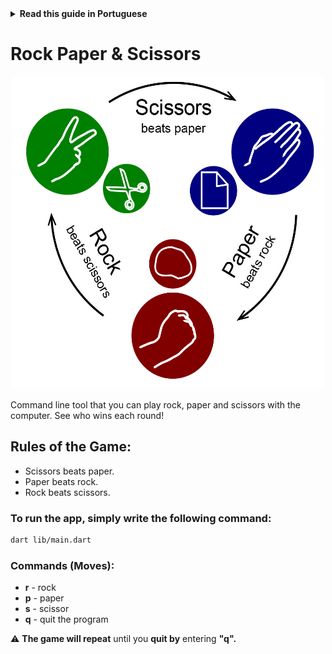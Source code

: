 <details>
<summary>
<strong> Read this guide in Portuguese </strong>
</summary>
    <ul>
        <li><a href="./README-PT-BR.md"> Português</a></li>
    </ul>

</details>

# Rock Paper & Scissors

<p align="center"><img src="./media/rock-paper-scissors.jpg" width="500px" height="500px"></p>

Command line tool that you can play rock, paper and scissors with the computer. See who wins each round!

## Rules of the Game:

- Scissors beats paper.
- Paper beats rock.
- Rock beats scissors.

### To run the app, simply write the following command:

```bash
dart lib/main.dart
```

### Commands (Moves):

- **r** - rock
- **p** - paper
- **s** - scissor
- **q** - quit the program

⚠️ **The game will repeat** until you **quit by** entering **"q".**
